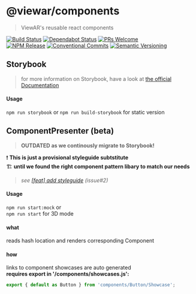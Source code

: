 # @viewar/components

> ViewAR's reusable react components

[![Build Status](https://travis-ci.com/viewar/components.svg?branch=master)](https://travis-ci.com/viewar/components)
[![Dependabot Status](https://api.dependabot.com/badges/status?host=github&repo=viewar/components)](https://dependabot.com)
[![PRs Welcome][pr-welcome]](http://makeapullrequest.com)<br />
[![NPM Release](https://img.shields.io/npm/v/%40viewar%2Fcomponents.svg?style=flat)](https://www.npmjs.com/package/%40viewar%2Fcomponents)
[![Conventional Commits](https://img.shields.io/badge/✔-Conventional%20Commits-blue.svg)](https://conventionalcommits.org)
[![Semantic Versioning][semantic-img]][semantic-url]

[pr-welcome]: https://img.shields.io/badge/PRs-welcome-brightgreen.svg
[semantic-img]: https://img.shields.io/badge/%20%20%F0%9F%93%A6%F0%9F%9A%80-semantic--release-blue.svg
[semantic-url]: https://semver.org/

<!--- /status badge url references ---->

## Storybook
> for more information on Storybook, have a look at [the official Documentation](https://storybook.js.org/docs/basics/introduction/)  

#### Usage
`npm run storybook` or `npm run build-storybook` for static version

## ComponentPresenter (beta)
> __OUTDATED as we continously migrate to Storybook!__
> 
❗️ **This is just a provisional styleguide subtstitute**  
🏗 **until we found the right component pattern libary to match our needs**

> _see [[feat] add styleguide](viewar/components#2) (issue#2)_

#### Usage

`npm run start:mock` or  
`npm run start` for 3D mode

#### what

reads hash location and renders corresponding Component

#### how

links to component showcases are auto generated  
**requires export in '/components/showcases.js':**

```jsx
export { default as Button } from 'components/Button/Showcase';
```
